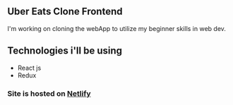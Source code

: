 ## Uber Eats Clone Frontend
I'm working on cloning the webApp to utilize my beginner skills in web dev.

## Technologies i'll be using
* React js
* Redux

### Site is hosted on [Netlify](uber-eats-clone.netlify.app)

